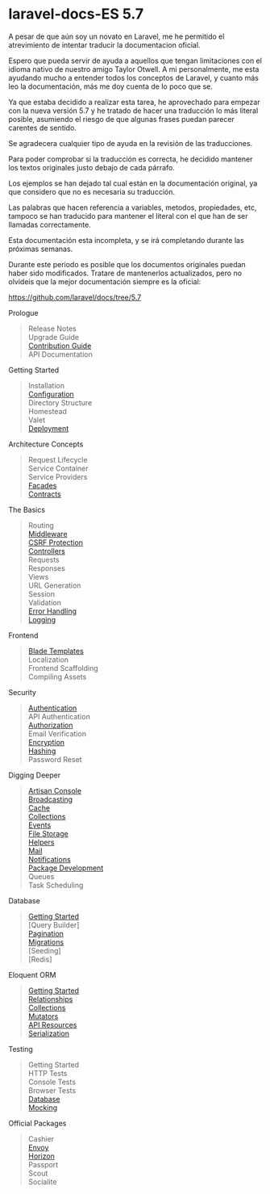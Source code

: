 # laravel-docs-ES 5.7

A pesar de que aún soy un novato en Laravel, me he permitido el atrevimiento de intentar traducir la documentacion oficial.

Espero que pueda servir de ayuda a aquellos que tengan limitaciones con el idioma nativo de nuestro amigo Taylor Otwell. A mi personalmente, me esta ayudando mucho a entender todos los conceptos de Laravel, y cuanto más leo la documentación, más me doy cuenta de lo poco que se.

Ya que estaba decidido a realizar esta tarea, he aprovechado para empezar con la nueva versión 5.7 y he tratado de hacer una traducción lo más literal posible, asumiendo el riesgo de que algunas frases puedan parecer carentes de sentido.

Se agradecera cualquier tipo de ayuda en la revisión de las traducciones.

Para poder comprobar si la traducción es correcta, he decidido mantener los textos originales justo debajo de cada párrafo.

Los ejemplos se han dejado tal cual están en la documentación original, ya que considero que no es necesaria su traducción.

Las palabras que hacen referencia a variables, metodos, propiedades, etc, tampoco se han traducido para mantener el literal con el que han de ser llamadas correctamente.

Esta documentación esta incompleta, y se irá completando durante las próximas semanas.

Durante este periodo es posible que los documentos originales puedan haber sido modificados. Tratare de mantenerlos actualizados, pero no olvideis que la mejor documentación siempre es la oficial:

https://github.com/laravel/docs/tree/5.7



Prologue
> Release Notes  
> Upgrade Guide  
> [Contribution Guide](/contributions-EN-ES.md)  
> API Documentation

Getting Started
> Installation  
> [Configuration](/configuration-EN-ES.md)  
> Directory Structure  
> Homestead  
> Valet  
> [Deployment](/deployment-EN-ES.md)

Architecture Concepts
> Request Lifecycle  
> Service Container  
> Service Providers  
> [Facades](/facades-EN-ES.md)  
> [Contracts](/contracts-EN-ES.md)  

The Basics
> Routing  
> [Middleware](/middleware-EN-ES.md)  
> [CSRF Protection](/csrf-EN-ES.md)  
> [Controllers](/controllers-EN-ES.md)  
> Requests  
> Responses  
> Views  
> URL Generation  
> Session  
> Validation  
> [Error Handling](/errors-EN-ES.md)  
> [Logging](/logging-EN-ES.md)  

Frontend
> [Blade Templates](/blade-EN-ES.md)  
> Localization  
> Frontend Scaffolding  
> Compiling Assets

Security
> [Authentication](/authentication-EN-ES.md)  
> API Authentication  
> [Authorization](/authorization-EN-ES.md)  
> Email Verification  
> [Encryption](/encryption-EN-ES.md)  
> [Hashing](/hashing-EN-ES.md)  
> Password Reset  

Digging Deeper
> [Artisan Console](/artisan-EN-ES.md)  
> [Broadcasting](/broadcasting-EN-ES.md)  
> [Cache](/cache-EN-ES.md)  
> [Collections](/collections-EN-ES.md)  
> [Events](/events-EN-ES.md)  
> [File Storage](/filesystem-EN-ES.md)  
> [Helpers](/helpers-EN-ES.md)  
> [Mail](/mail-EN-ES.md)  
> [Notifications](/notifications-EN-ES.md)  
> [Package Development](/packages-EN-ES.md)  
> Queues  
> Task Scheduling

Database
> [Getting Started](/database-EN-ES.md)  
> [Query Builder]  
> [Pagination](/pagination-EN-ES.md)  
> [Migrations](/migrations-EN-ES.md)  
> [Seeding]  
> [Redis]  

Eloquent ORM
> [Getting Started](/eloquent-EN-ES.md)  
> [Relationships](/eloquent-relationships-EN-ES.md)  
> [Collections](/eloquent-collections-EN-ES.md)  
> [Mutators](/eloquent-mutators-EN-ES.md)  
> [API Resources](/eloquent-resources-EN-ES.md)  
> [Serialization](/eloquent-serialization-EN-ES.md)

Testing
> Getting Started  
> HTTP Tests  
> Console Tests  
> Browser Tests  
> [Database](/database-testing-EN-ES.md)  
> [Mocking](/mocking-EN-ES.md)  

Official Packages
> Cashier  
> [Envoy](/envoy-EN-ES.md)  
> [Horizon](/horizon-EN-ES.md)  
> Passport  
> Scout  
> Socialite

